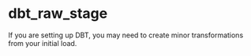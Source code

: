 # dbt_raw_stage
If you are setting up DBT, you may need to create minor transformations from your initial load. 
